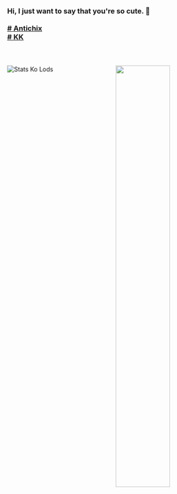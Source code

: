 ### Hi, I just want to say that you're so cute. 👋<br><br>[# Antichix](https://discord.gg/NmFcvCs)<br>[# KK](https://discord.gg/MT2996y)<br><br><br>
[<img align="right" width="50%" src="https://github-readme-stats.vercel.app/api?username=NcknmeX&show_icons=true&theme=radical&hide=contribs,issues">](https://metrics.lecoq.io/NcknmeX?template=classic)
![Stats Ko Lods](https://github-readme-stats.vercel.app/api/top-langs/?username=ncknmex&layout=demo)
